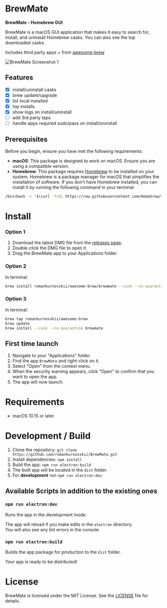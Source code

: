 # BrewMate

**BrewMate - Homebrew GUI**

BrewMate is a macOS GUI application that makes it easy to search for, install, and uninstall Homebrew casks. You can also see the top downloaded casks.

Includes third party apps + from [awesome-brew](https://github.com/romankurnovskii/homebrew-awesome-brew/)

![BrewMate Screenshot 1](assets/mainwindow.gif)

## Features

- [x] install/uninstall casks
- [x] brew update/upgrade
- [x] list local installed
- [x] top installs
- [x] show logs on install/uninstall
- [ ] add 3rd party taps
- [ ] handle apps required sudo/pass on install/uninstall

## Prerequisites

Before you begin, ensure you have met the following requirements:

- **macOS**: This package is designed to work on macOS. Ensure you are using a compatible version.
- **Homebrew**: This package requires [Homebrew](https://brew.sh/) to be installed on your system. Homebrew is a package manager for macOS that simplifies the installation of software. If you don't have Homebrew installed, you can install it by running the following command in your terminal:

```sh
/bin/bash -c "$(curl -fsSL https://raw.githubusercontent.com/Homebrew/install/HEAD/install.sh)"
```

# Install

### Option 1
1. Download the latest DMG file from the [releases page](https://github.com/romankurnovskii/BrewMate/releases).
2. Double-click the DMG file to open it.
3. Drag the BrewMate app to your Applications folder.

### Option 2

In terminal:

```sh
brew install romankurnovskii/awesome-brew/brewmate --cask --no-quarantine
```

### Option 3

In terminal:

```sh
brew tap romankurnovskii/awesome-brew
brew update
brew install --cask --no-quarantine brewmate 
```

## First time launch

1. Navigate to your "Applications" folder.
1. Find the app `BrewMate` and right-click on it.
1. Select "Open" from the context menu.
1. When the security warning appears, click "Open" to confirm that you want to open the app.
1. The app will now launch.

# Requirements

- macOS 10.15 or later.

# Development / Build

1. Clone the repository: `git clone https://github.com/romankurnovskii/BrewMate.git`
2. Install dependencies: `npm install`
3. Build the app: `npm run electron:build`
4. The built app will be located in the `dist` folder.
5. For **development** run `npm run electron:dev`


## Available Scripts in addition to the existing ones

### `npm run electron:dev`

Runs the app in the development mode.

The app will reload if you make edits in the `electron` directory.<br>
You will also see any lint errors in the console.

### `npm run electron:build`

Builds the app package for production to the `dist` folder.

Your app is ready to be distributed!

# License

BrewMate is licensed under the MIT License. See the [LICENSE](LICENSE) file for details.

